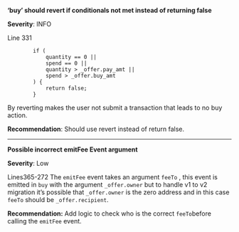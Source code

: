 **‘buy’ should revert if conditionals not met instead of returning false**

**Severity**: INFO

Line 331

```solidity
        if (
            quantity == 0 ||
            spend == 0 ||
            quantity > _offer.pay_amt ||
            spend > _offer.buy_amt
        ) {
            return false;
        }
```

By reverting makes the user not submit a transaction that leads to no buy action.

**Recommendation**:
Should use revert instead of return false.

----------

**Possible incorrect emitFee Event argument**

**Severity**: Low

Lines365-272
The `emitFee` event takes an argument `feeTo` , this event is emitted in `buy` with the argument `_offer.owner` but to handle v1 to v2 migration it’s possible that `_offer.owner` is the zero address and in this case `feeTo` should be `_offer.recipient`.

**Recommendation:**
Add logic to check who is the correct `feeTo`before calling the `emitFee` event.
